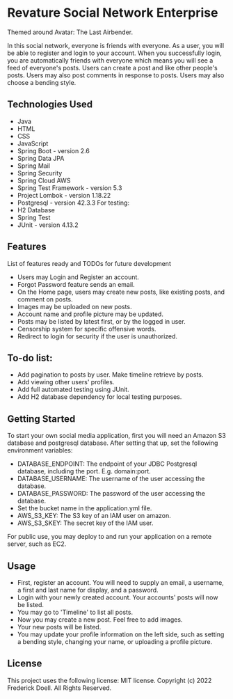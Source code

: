 # Revature Social Network Enterprise
Themed around Avatar: The Last Airbender.

In this social network, everyone is friends with everyone. As a user, you will be able to register and login to your account. When you successfully login, you are automatically friends with everyone which means you will see a feed of everyone's posts. Users can create a post and like other people's posts. Users may also post comments in response to posts. Users may also choose a bending style.

## Technologies Used
* Java
* HTML
* CSS
* JavaScript
* Spring Boot - version 2.6
* Spring Data JPA
* Spring Mail
* Spring Security
* Spring Cloud AWS
* Spring Test Framework - version 5.3
* Project Lombok - version 1.18.22
* Postgresql - version 42.3.3
For testing:
* H2 Database
* Spring Test
* JUnit - version 4.13.2

## Features
List of features ready and TODOs for future development
* Users may Login and Register an account.
* Forgot Password feature sends an email.
* On the Home page, users may create new posts, like existing posts, and comment on posts.
* Images may be uploaded on new posts.
* Account name and profile picture may be updated.
* Posts may be listed by latest first, or by the logged in user.
* Censorship system for specific offensive words.
* Redirect to login for security if the user is unauthorized.

## To-do list:
* Add pagination to posts by user. Make timeline retrieve by posts.
* Add viewing other users' profiles.
* Add full automated testing using JUnit.
* Add H2 database dependency for local testing purposes.

## Getting Started
To start your own social media application, first you will need an Amazon S3 database and postgresql database.
After setting that up, set the following environment variables:
* DATABASE_ENDPOINT: The endpoint of your JDBC Postgresql database, including the port. E.g. domain:port.
* DATABASE_USERNAME: The username of the user accessing the database.
* DATABASE_PASSWORD: The password of the user accessing the database.
* Set the bucket name in the application.yml file.
* AWS_S3_KEY: The S3 key of an IAM user on amazon.
* AWS_S3_SKEY: The secret key of the IAM user.

For public use, you may deploy to and run your application on a remote server, such as EC2.

## Usage
* First, register an account. You will need to supply an email, a username, a first and last name for display, and a password.
* Login with your newly created account. Your accounts' posts will now be listed.
* You may go to 'Timeline' to list all posts.
* Now you may create a new post. Feel free to add images.
* Your new posts will be listed.
* You may update your profile information on the left side, such as setting a bending style, changing your name, or uploading a profile picture.

## License
This project uses the following license: MIT license.
Copyright (c) 2022 Frederick Doell. All Rights Reserved.
